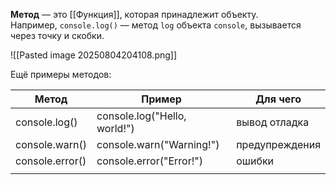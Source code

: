 **Метод** — это [[Функция]], которая принадлежит объекту.  
Например, `console.log()` — метод `log` объекта `console`, вызывается через точку и скобки.

![[Pasted image 20250804204108.png]]

Ещё примеры методов:

| Метод           | Пример                       | Для чего       |
| --------------- | ---------------------------- | -------------- |
| console.log()   | console.log("Hello, world!") | вывод отладка  |
| console.warn()  | console.warn("Warning!")     | предупреждения |
| console.error() | console.error("Error!")      | ошибки         |
|                 |                              |                |


